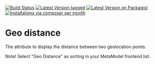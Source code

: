[![Build Status](https://github.com/MetaModels/attribute_url/actions/workflows/diagnostics.yml/badge.svg)](https://github.com/MetaModels/attribute_url/actions)
[![Latest Version tagged](http://img.shields.io/github/tag/MetaModels/attribute_geodistance.svg)](https://github.com/MetaModels/attribute_geodistance/tags)
[![Latest Version on Packagist](http://img.shields.io/packagist/v/MetaModels/attribute_geodistance.svg)](https://packagist.org/packages/MetaModels/attribute_geodistance)
[![Installations via composer per month](http://img.shields.io/packagist/dm/MetaModels/attribute_geodistance.svg)](https://packagist.org/packages/MetaModels/attribute_geodistance)

Geo distance
=========

The attribute to display the distance between two geolocation points.

Note! Select "Geo Distance" as sorting in your MetaModel frontend list.
